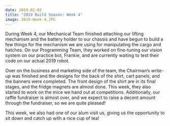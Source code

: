 ```yaml
---
date: 2019-02-03
title: "2019 Build Season: Week 4"
image: 2019-Week-4.JPG
---
```


During Week 4, our Mechanical Team finished attaching our lifting mechanism and the battery holder to our chassis and have begun to build a few things for the mechanism we are using for manipulating the cargo and hatches. On our Programming Team, they worked on fine-tuning our vision system on our practice bot, Frankie, and are currently waiting to test their code on our actual 2019 robot.

Over on the business and marketing side of the team, the Chairman’s write-up was finished and the designs for the back of the shirt, cart panels, and the banners were completed. The front design of the shirt are in its final stages, and the fridge magnets are almost done. This week, they also started to work on the mice we hand out at competitions. Additionally, our raffle fundraiser is almost over, and we expect to raise a decent amount through the fundraiser, so we are quite pleased!

This week, we also had one of our alum visit us, giving us the opportunity to sit down and catch up with a nice cup of tea!
